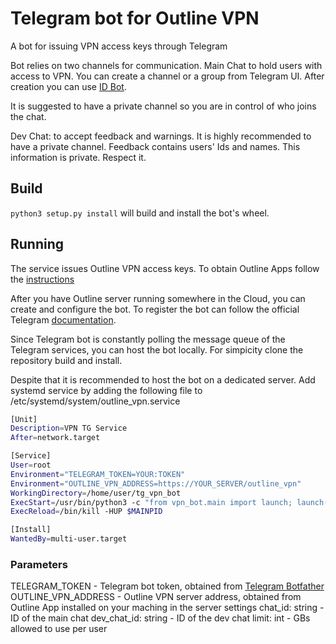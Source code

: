# Telegram bot for Outline VPN

A bot for issuing VPN access keys through Telegram

Bot relies on two channels for communication.
Main Chat to hold users with access to VPN.
You can create a channel or a group from Telegram UI. After creation you can use [ID Bot](https://t.me/username_to_id_bot).

It is suggested to have a private channel so you are in control of who joins the chat.

Dev Chat: to accept feedback and warnings. It is highly recommended to have a private channel. Feedback contains users' Ids and names. This information is private. Respect it.

## Build

`python3 setup.py install` will build and install the bot's wheel.

## Running

The service issues Outline VPN access keys.
To obtain Outline Apps follow the [instructions](https://getoutline.org/get-started/)

After you have Outline server running somewhere in the Cloud, you can create and configure the bot.
To register the bot can follow the official Telegram [documentation](https://core.telegram.org/bots#3-how-do-i-create-a-bot).

Since Telegram bot is constantly polling the message queue of the Telegram services, you can host the bot locally.
For simpicity clone the repository build and install.

Despite that it is recommended to host the bot on a dedicated server.
Add systemd service by adding the following file to /etc/systemd/system/outline_vpn.service

```bash
[Unit]
Description=VPN TG Service
After=network.target

[Service]
User=root
Environment="TELEGRAM_TOKEN=YOUR:TOKEN"
Environment="OUTLINE_VPN_ADDRESS=https://YOUR_SERVER/outline_vpn"
WorkingDirectory=/home/user/tg_vpn_bot
ExecStart=/usr/bin/python3 -c "from vpn_bot.main import launch; launch()" --chat_id=MAIN_CHAT_ID --dev_chat_id=DEV_CHAT_ID --limit=LIMIT
ExecReload=/bin/kill -HUP $MAINPID

[Install]
WantedBy=multi-user.target
```

### Parameters

TELEGRAM_TOKEN - Telegram bot token, obtained from [Telegram Botfather](https://t.me/botfather)
OUTLINE_VPN_ADDRESS - Outline VPN server address, obtained from Outline App installed on your maching in the server settings
chat_id: string - ID of the main chat
dev_chat_id: string - ID of the dev chat
limit: int - GBs allowed to use per user
